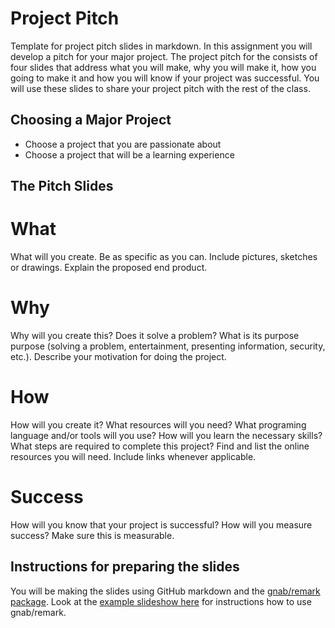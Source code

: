 # Project Pitch
Template for project pitch slides in markdown. In this assignment you will develop a pitch for your major project. The project pitch for the consists of four slides that address what you will make, why you will make it, how you going to make it and how you will know if your project was successful. You will use these slides to share your project pitch with the rest of the class.

## Choosing a Major Project
* Choose a project that you are passionate about
* Choose a project that will be a learning experience

## The Pitch Slides
# What
What will you create. Be as specific as you can. Include pictures, sketches or drawings. Explain the proposed end product. 

# Why
Why will you create this? Does it solve a problem? What is its purpose purpose (solving a problem, entertainment, presenting information, security, etc.).  Describe your motivation for doing the project.

# How
How will you create it? What resources will you need? What programing language and/or tools will you use? How will you learn the necessary skills? What steps are required to complete this project? Find and list the online resources you will need. Include links whenever applicable.

# Success
How will you know that your project is successful? How will you measure success? Make sure this is measurable.

## Instructions for preparing the slides
You will be making the slides using GitHub markdown and the [gnab/remark package](https://github.com/gnab/remark). Look at the [example slideshow here](https://remarkjs.com/#1) for instructions how to use gnab/remark.
